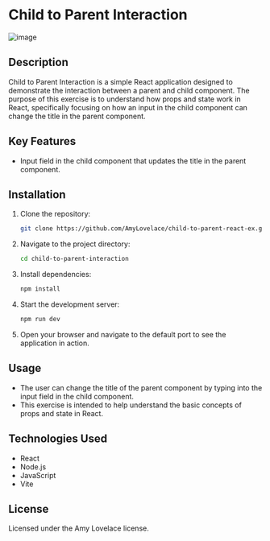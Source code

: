 # Child to Parent Interaction
![image](./src/assets/image.jpg)
## Description

Child to Parent Interaction is a simple React application designed to demonstrate the interaction between a parent and child component. The purpose of this exercise is to understand how props and state work in React, specifically focusing on how an input in the child component can change the title in the parent component.

## Key Features

- Input field in the child component that updates the title in the parent component.

## Installation

1. Clone the repository:
    ```bash
    git clone https://github.com/AmyLovelace/child-to-parent-react-ex.git
    ```

2. Navigate to the project directory:
    ```bash
    cd child-to-parent-interaction
    ```

3. Install dependencies:
    ```bash
    npm install
    ```

4. Start the development server:
    ```bash
    npm run dev
    ```

5. Open your browser and navigate to the default port to see the application in action.

## Usage

- The user can change the title of the parent component by typing into the input field in the child component.
- This exercise is intended to help understand the basic concepts of props and state in React.

## Technologies Used

- React
- Node.js
- JavaScript
- Vite

## License

Licensed under the Amy Lovelace license.

